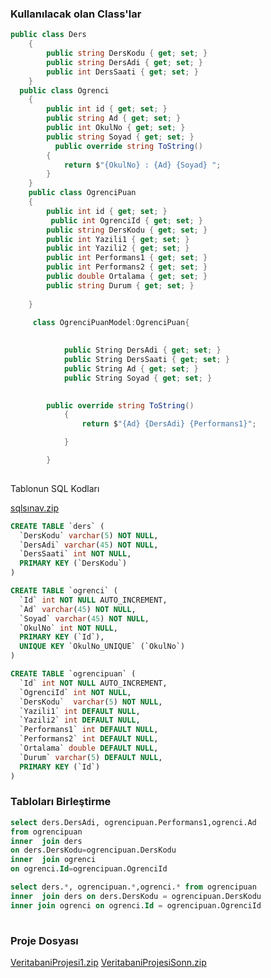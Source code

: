 ### Kullanılacak olan Class'lar ### 

```csharp
public class Ders
    {
        public string DersKodu { get; set; }
        public string DersAdi { get; set; }
        public int DersSaati { get; set; }
    }
  public class Ogrenci
    {
        public int id { get; set; }
        public string Ad { get; set; }
        public int OkulNo { get; set; }
        public string Soyad { get; set; }
          public override string ToString()
        {
            return $"{OkulNo} : {Ad} {Soyad} ";
        }
    }   
    public class OgrenciPuan
    {
        public int id { get; set; }
         public int OgrenciId { get; set; }
        public string DersKodu { get; set; }
        public int Yazili1 { get; set; }
        public int Yazili2 { get; set; }
        public int Performans1 { get; set; }
        public int Performans2 { get; set; }
        public double Ortalama { get; set; }
        public string Durum { get; set; }
      
    }
    
     class OgrenciPuanModel:OgrenciPuan{

          
            public String DersAdi { get; set; }
            public String DersSaati { get; set; }
            public String Ad { get; set; }
            public String Soyad { get; set; }
            

        public override string ToString()
            {
                return $"{Ad} {DersAdi} {Performans1}";

            }

        }
    
```

Tablonun SQL Kodları

[sqlsınav.zip](https://github.com/sahinmansuroglu/NtpDersiDonem2/files/8679418/sqlsinav.zip)

```sql
CREATE TABLE `ders` (
  `DersKodu` varchar(5) NOT NULL,
  `DersAdi` varchar(45) NOT NULL,
  `DersSaati` int NOT NULL,
  PRIMARY KEY (`DersKodu`)
)

CREATE TABLE `ogrenci` (
  `Id` int NOT NULL AUTO_INCREMENT,
  `Ad` varchar(45) NOT NULL,
  `Soyad` varchar(45) NOT NULL,
  `OkulNo` int NOT NULL,
  PRIMARY KEY (`Id`),
  UNIQUE KEY `OkulNo_UNIQUE` (`OkulNo`)
)

CREATE TABLE `ogrencipuan` (
  `Id` int NOT NULL AUTO_INCREMENT,
  `OgrenciId` int NOT NULL,
  `DersKodu`  varchar(5) NOT NULL,
  `Yazili1` int DEFAULT NULL,
  `Yazili2` int DEFAULT NULL,
  `Performans1` int DEFAULT NULL,
  `Performans2` int DEFAULT NULL,
  `Ortalama` double DEFAULT NULL,
  `Durum` varchar(5) DEFAULT NULL,
  PRIMARY KEY (`Id`)
)
```


### Tabloları Birleştirme ###

```sql
select ders.DersAdi, ogrencipuan.Performans1,ogrenci.Ad
from ogrencipuan
inner  join ders
on ders.DersKodu=ogrencipuan.DersKodu
inner  join ogrenci
on ogrenci.Id=ogrencipuan.OgrenciId
```


```sql
select ders.*, ogrencipuan.*,ogrenci.* from ogrencipuan  
inner  join ders on ders.DersKodu = ogrencipuan.DersKodu 
inner join ogrenci on ogrenci.Id = ogrencipuan.OgrenciId
                               
```
### Proje Dosyası ###

[VeritabaniProjesi1.zip](https://github.com/sahinmansuroglu/NtpDersiDonem2/files/8679437/VeritabaniProjesi.zip)
[VeritabaniProjesiSonn.zip](https://github.com/sahinmansuroglu/NtpDersiDonem2/files/8695090/VeritabaniProjesi.zip)
